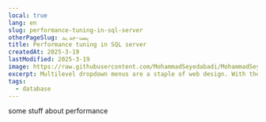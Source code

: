```yaml
---
local: true
lang: en
slug: performance-tuning-in-sql-server
otherPageSlug: پست-جدید
title: Performance tuning in SQL server
createdAt: 2025-3-19
lastModified: 2025-3-19
image: https://raw.githubusercontent.com/MohammadSeyedabadi/MohammadSeyedabadi.com/refs/heads/master/public/images/posts/how-to-create-a-multilevel-dropdown-menu-in-react/how-to-create-a-multilevel-dropdown-menu-in-react.png
excerpt: Multilevel dropdown menus are a staple of web design. With the ability to provide multiple options to select from, they make navigation bars dynamic and organized.
tags:
  - database
---
```



some stuff about performance